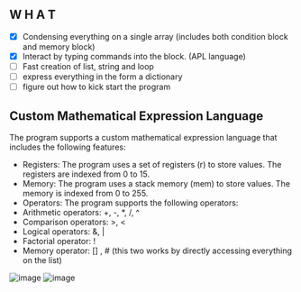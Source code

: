 ## W H A T
* [X] Condensing everything on a single array (includes both condition block and memory block)
* [X] Interact by typing commands into the block. (APL language)
* [ ] Fast creation of list, string and loop
* [ ] express everything in the form a dictionary
* [ ] figure out how to kick start the program 

## Custom Mathematical Expression Language
The program supports a custom mathematical expression language that includes the following features:
* Registers: The program uses a set of registers (r) to store values. The registers are indexed from 0 to 15.
* Memory: The program uses a stack memory (mem) to store values. The memory is indexed from 0 to 255.
* Operators: The program supports the following operators:
* Arithmetic operators: +, -, *, /, ^
* Comparison operators: >, <
* Logical operators: &, |
* Factorial operator: !
* Memory operator: [] , # (this two works by directly accessing everything on the list)

![image](https://github.com/user-attachments/assets/5b56553f-be40-423e-ac50-0260b1c2d161)
![image](https://github.com/user-attachments/assets/9fc56c2a-9947-4ed6-900a-c03a35b8e91a)
